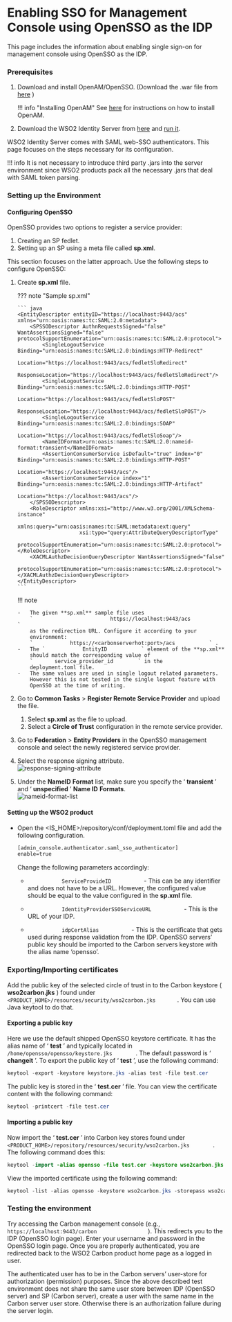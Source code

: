 # Enabling SSO for Management Console using OpenSSO as the IDP

This page includes the information about enabling single sign-on for
management console using OpenSSO as the IDP.

### Prerequisites

1.  Download and install OpenAM/OpenSSO. (Download the .war file from
    [here](https://backstage.forgerock.com/downloads/) )

    !!! info "Installing OpenAM"
		See
		[here](https://backstage.forgerock.com/docs/open../../get-started/#install-openam)
		for instructions on how to install OpenAM.

2.  Download the WSO2 Identity Server from
    [here](http://wso2.com/products/identity-server/) and [run
    it](../../setup/running-the-product).

WSO2 Identity Server comes with SAML web-SSO authenticators. This page
focuses on the steps necessary for its configuration.

!!! info 
	It is not necessary to introduce third party .jars into the server
	environment since WSO2 products pack all the necessary .jars that deal
	with SAML token parsing.

### Setting up the Environment

#### Configuring OpenSSO

OpenSSO provides two options to register a service provider:

1.  Creating an SP fedlet.
2.  Setting up an SP using a meta file called **sp.xml**.

This section focuses on the latter approach. Use the following steps to
configure OpenSSO:

1.  Create **sp.xml** file.

    ??? note "Sample sp.xml"

		``` java
		<EntityDescriptor entityID="https://localhost:9443/acs" xmlns="urn:oasis:names:tc:SAML:2.0:metadata">
			<SPSSODescriptor AuthnRequestsSigned="false" WantAssertionsSigned="false"  protocolSupportEnumeration="urn:oasis:names:tc:SAML:2.0:protocol">
				<SingleLogoutService Binding="urn:oasis:names:tc:SAML:2.0:bindings:HTTP-Redirect"
									Location="https://localhost:9443/acs/fedletSloRedirect"
									ResponseLocation="https://localhost:9443/acs/fedletSloRedirect"/>
				<SingleLogoutService Binding="urn:oasis:names:tc:SAML:2.0:bindings:HTTP-POST"
									Location="https://localhost:9443/acs/fedletSloPOST"
									ResponseLocation="https://localhost:9443/acs/fedletSloPOST"/>
				<SingleLogoutService Binding="urn:oasis:names:tc:SAML:2.0:bindings:SOAP"
									Location="https://localhost:9443/acs/fedletSloSoap"/>
				<NameIDFormat>urn:oasis:names:tc:SAML:2.0:nameid-format:transient</NameIDFormat>
				<AssertionConsumerService isDefault="true" index="0" Binding="urn:oasis:names:tc:SAML:2.0:bindings:HTTP-POST"
										Location="https://localhost:9443/acs"/>
				<AssertionConsumerService index="1" Binding="urn:oasis:names:tc:SAML:2.0:bindings:HTTP-Artifact"
										Location="https://localhost:9443/acs"/>
			</SPSSODescriptor>
			<RoleDescriptor xmlns:xsi="http://www.w3.org/2001/XMLSchema-instance"
							xmlns:query="urn:oasis:names:tc:SAML:metadata:ext:query"
							xsi:type="query:AttributeQueryDescriptorType"
							protocolSupportEnumeration="urn:oasis:names:tc:SAML:2.0:protocol"></RoleDescriptor>
			<XACMLAuthzDecisionQueryDescriptor WantAssertionsSigned="false"
							protocolSupportEnumeration="urn:oasis:names:tc:SAML:2.0:protocol"></XACMLAuthzDecisionQueryDescriptor>
		</EntityDescriptor>
		```

    !!! note
    
        -   The given **sp.xml** sample file uses
            `                         https://localhost:9443/acs                       `
            as the redirection URL. Configure it according to your
            environment:
            `            https://<carbonserverhot:port>/acs           ` .
        -   The `            EntityID           ` element of the **sp.xml**
            should match the corresponding value of
            `       service_provider_id        ` in the
            deployment.toml file.
        -   The same values are used in single logout related parameters.
            However this is not tested in the single logout feature with
            OpenSSO at the time of writing.
    

2.  Go to **Common Tasks** \> **Register Remote Service Provider** and
    upload the file.  
    1.  Select **sp.xml** as the file to upload.
    2.  Select a **Circle of Trust** configuration in the remote service
        provider.
3.  Go to **Federation** \> **Entity Providers** in the OpenSSO
    management console and select the newly registered service provider.
4.  Select the response signing attribute.  
    ![response-signing-attribute](../assets/img/tutorials/response-signing-attribute.png)
    
5.  Under the **NameID** **Format** list, make sure you specify the ‘
    **transient** ’ and ‘ **unspecified** ’ **Name ID** **Formats**.  
    ![nameid-format-list](../assets/img/tutorials/nameid-format-list.png)

#### Setting up the WSO2 product

-   Open the <IS_HOME>/repository/conf/deployment.toml file and add the following configuration.

    ``` xml
    [admin_console.authenticator.saml_sso_authenticator]
	enable=true
    ```

    Change the following parameters accordingly:

    -   `            ServiceProvideID           ` - This can be any
        identifier and does not have to be a URL. However, the
        configured value should be equal to the value configured in the
        **sp.xml** file.
        
    -   `            IdentityProviderSSOServiceURL           ` - This is
        the URL of your IDP.
        
    -   `            idpCertAlias           ` - This is the certificate
        that gets used during response validation from the IDP. OpenSSO
        servers’ public key should be imported to the Carbon servers
        keystore with the alias name ‘opensso’.

### Exporting/Importing certificates

Add the public key of the selected circle of trust in to the Carbon
keystore ( **wso2carbon.jks** ) found under
`         <PRODUCT_HOME>/resources/security/wso2carbon.jks        `.
You can use Java keytool to do that.

#### Exporting a public key

Here we use the default shipped OpenSSO keystore certificate. It has the
alias name of ‘ **test** ’ and typically located in
`         /home/opensso/opensso/keystore.jks        ` . The default
password is ‘ **changeit** ’. To export the public key of ‘ **test** ’,
use the following command:

``` java
keytool -export -keystore keystore.jks -alias test -file test.cer
```

The public key is stored in the ‘ **test.cer** ’ file. You can view the
certificate content with the following command:

``` java
keytool -printcert -file test.cer
```

#### Importing a public key

Now import the ‘ **test.cer** ’ into Carbon key stores found under
`         <PRODUCT_HOME>/repository/resources/security/wso2carbon.jks        `
. The following command does this:

``` java
keytool -import -alias opensso -file test.cer -keystore wso2carbon.jks
```

View the imported certificate using the following command:

``` java
keytool -list -alias opensso -keystore wso2carbon.jks -storepass wso2carbon
```

### Testing the environment

Try accessing the Carbon management console (e.g.,
`                   https://localhost:9443/carbon                 ` ).
This redirects you to the IDP (OpenSSO login page). Enter your username
and password in the OpenSSO login page. Once you are properly
authenticated, you are redirected back to the WSO2 Carbon product home
page as a logged in user.

The authenticated user has to be in the Carbon servers’ user-store for
authorization (permission) purposes. Since the above described test
environment does not share the same user store between IDP (OpenSSO
server) and SP (Carbon server), create a user with the same name in the
Carbon server user store. Otherwise there is an authorization failure
during the server login.
